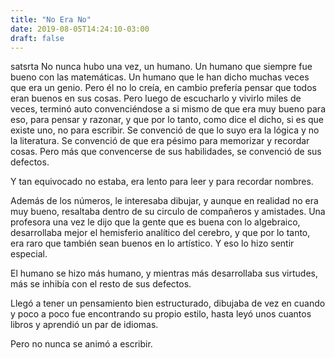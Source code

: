 ```yaml
---
title: "No Era No"
date: 2019-08-05T14:24:10-03:00
draft: false
---
```


satsrta
No nunca hubo una vez, un humano.
Un humano que siempre fue bueno con las matemáticas.
Un humano que le han dicho muchas veces que era un genio.
Pero él no lo creía, en cambio prefería pensar que todos eran buenos en sus cosas.
Pero luego de escucharlo y vivirlo miles de veces, terminó auto convenciéndose
a si mismo de que era muy bueno para eso, para pensar y razonar,
y que por lo tanto, como dice el dicho, si es que existe uno, no para escribir.
Se convenció de que lo suyo era la lógica y no la literatura.
Se convenció de que era pésimo para memorizar y recordar cosas.
Pero más que convencerse de sus habilidades, se convenció de sus defectos.

Y tan equivocado no estaba, era lento para leer y para recordar nombres.

Además de los números, le interesaba dibujar, y aunque en realidad no era muy bueno,
resaltaba dentro de su circulo de compañeros y amistades.
Una profesora una vez le dijo que la gente que es buena con lo algebraico,
desarrollaba mejor el hemisferio analítico del cerebro, y que por lo tanto,
era raro que también sean buenos en lo artístico.
Y eso lo hizo sentir especial.

El humano se hizo más humano, y mientras más desarrollaba sus virtudes,
más se inhibía con el resto de sus defectos.

Llegó a tener un pensamiento bien estructurado, dibujaba de vez en cuando
y poco a poco fue encontrando su propio estilo, hasta leyó unos cuantos libros
y aprendió un par de idiomas.


Pero no nunca se animó a escribir.
